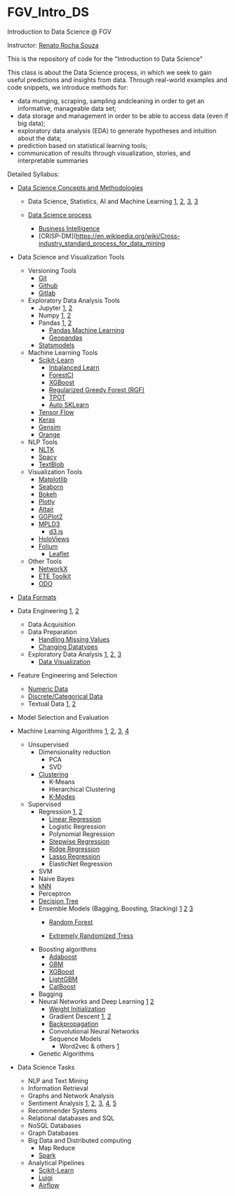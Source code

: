 # FGV_Intro_DS
Introduction to Data Science @ FGV

Instructor: [Renato Rocha Souza](http://emap.fgv.br/corpo-docente/renato-rocha-souza)

This is the repository of code for the "Introduction to Data Science"

This class is about the Data Science process, in which we seek to gain useful predictions and insights from data. 
Through real-world examples and code snippets, we introduce methods for:

+ data munging, scraping, sampling andcleaning in order to get an informative, manageable data set;
+ data storage and management in order to be able to access data (even if big data);
+ exploratory data analysis (EDA) to generate hypotheses and intuition about the data;
+ prediction based on statistical learning tools;
+ communication of results through visualization, stories, and interpretable summaries

Detailed Syllabus:

+ [Data Science Concepts and Methodologies](https://docs.google.com/presentation/d/1ysQroWAcUJBizt00v7q-Ss1lalJlojZBlRInLQTDJV8/edit?usp=sharing)
  + Data Science, Statistics, AI and Machine Learning [1](https://www.datasciencecentral.com/profiles/blogs/difference-between-machine-learning-data-science-ai-deep-learning), [2](https://towardsdatascience.com/introduction-to-statistics-e9d72d818745), [3](http://proquest.safaribooksonline.com/book/databases/9781449363871), [3](http://cs109.github.io/2015/index.html)
  
  + [Data Science process](https://www.amazon.com/Applied-Predictive-Analytics-Principles-Professional/dp/1118727967)
    + [Business Intelligence](https://en.wikipedia.org/wiki/Business_intelligence)
    + [CRISP-DM](https://en.wikipedia.org/wiki/Cross-industry_standard_process_for_data_mining
+ Data Science and Visualization Tools
  + Versioning Tools
    + [Git](https://git-scm.com/book/en/v2)
    + [Github](https://guides.github.com/)
    + [Gitlab](https://about.gitlab.com/)
  + Exploratory Data Analysis Tools
    + Jupyter [1](http://jupyter.org/), [2](https://github.com/jupyterlab/jupyterlab)
    + Numpy [1](https://docs.scipy.org/doc/numpy-dev/user/quickstart.html), [2](https://www.datacamp.com/community/tutorials/python-numpy-tutorial)
    + Pandas [1](http://proquest.safaribooksonline.com/9781449323592), [2](http://pandas.pydata.org/pandas-docs/stable/)
      + [Pandas Machine Learning](http://pandas-ml.readthedocs.io/en/stable/)
      + [Geopandas](http://geopandas.org/)
    + [Statsmodels](http://www.statsmodels.org/stable/index.html)
  + Machine Learning Tools
    + [Scikit-Learn](http://scikit-learn.org/stable/)
        + [Inbalanced Learn](http://contrib.scikit-learn.org/imbalanced-learn/stable/#)
        + [ForestCI](https://github.com/scikit-learn-contrib/forest-confidence-interval)
        + [XGBoost](https://github.com/dmlc/xgboost)
        + [Regularized Greedy Forest (RGF)](https://github.com/fukatani/rgf_python)
        + [TPOT](https://github.com/EpistasisLab/tpot)
        + [Auto SKLearn](https://github.com/automl/auto-sklearn)
    + [Tensor Flow](https://www.tensorflow.org/)
    + [Keras](https://keras.io/)
    + [Gensim](https://radimrehurek.com/gensim/)  
    + [Orange](https://orange.biolab.si/)
  + NLP Tools
    + [NLTK](https://www.nltk.org/)
    + [Spacy](https://spacy.io/)
    + [TextBlob](http://textblob.readthedocs.io/en/dev/)  
  + Visualization Tools
    + [Matplotlib](https://matplotlib.org/)
    + [Seaborn](https://seaborn.pydata.org/)
    + [Bokeh](https://bokeh.pydata.org/en/latest/)
    + [Plotly](https://plot.ly/)
    + [Altair](https://altair-viz.github.io/)
    + [GGPlot2](http://ggplot.yhathq.com/)
    + [MPLD3](http://mpld3.github.io/)
      + [d3.js](https://d3js.org/)
    + [HoloViews](http://holoviews.org/)
    + [Folium](http://python-visualization.github.io/folium/)
      + [Leaflet](http://leafletjs.com/)
  + Other Tools   
    + [NetworkX](https://networkx.github.io/)
    + [ETE Toolkit](http://etetoolkit.org/)
    + [ODO](https://odo.readthedocs.io/en/latest/)

+ [Data Formats](https://en.wikipedia.org/wiki/Comparison_of_data_serialization_formats)
+ Data Engineering [1](https://medium.freecodecamp.org/the-rise-of-the-data-engineer-91be18f1e603), [2](https://medium.com/@rchang/a-beginners-guide-to-data-engineering-part-i-4227c5c457d7)
  + Data Acquisition
  + Data Preparation
    + [Handling Missing Values](http://www.ritchieng.com/pandas-handling-missing-values/)
    + [Changing Datatypes](http://www.ritchieng.com/pandas-changing-datatype/)
  + Exploratory Data Analysis [1](http://greenteapress.com/thinkstats2/html/index.html), [2](http://people.duke.edu/~ccc14/sta-663-2017/#), [3](oreilly.com/catalog/9780596802363/)
    + [Data Visualization](https://towardsdatascience.com/5-quick-and-easy-data-visualizations-in-python-with-code-a2284bae952f)
+ Feature Engineering and Selection
  + [Numeric Data](https://towardsdatascience.com/understanding-feature-engineering-part-1-continuous-numeric-data-da4e47099a7b)
  + [Discrete/Categorical Data](https://towardsdatascience.com/understanding-feature-engineering-part-2-categorical-data-f54324193e63)
  + Textual Data [1](https://towardsdatascience.com/understanding-feature-engineering-part-3-traditional-methods-for-text-data-f6f7d70acd41), [2](https://towardsdatascience.com/understanding-feature-engineering-part-4-deep-learning-methods-for-text-data-96c44370bbfa)
+ Model Selection and Evaluation
+ Machine Learning Algorithms [1](http://cdn.intechopen.com/pdfs-wm/10694.pdf), [2](https://machinelearningmastery.com/a-tour-of-machine-learning-algorithms/), [3](https://towardsdatascience.com/a-tour-of-the-top-10-algorithms-for-machine-learning-newbies-dde4edffae11), [4](https://www.analyticsvidhya.com/blog/2017/09/common-machine-learning-algorithms/)
  + Unsupervised
    + Dimensionality reduction
      + PCA
      + SVD
    + [Clustering](https://dataaspirant.com/2016/09/24/classification-clustering-alogrithms/)
      + K-Means
      + Hierarchical Clustering
      + [K-Modes](https://github.com/nicodv/kmodes)
  + Supervised
    + Regression [1](https://towardsdatascience.com/5-types-of-regression-and-their-properties-c5e1fa12d55e), [2](https://www.analyticsvidhya.com/blog/2015/08/comprehensive-guide-regression/)
      + [Linear Regression](https://www.analyticsvidhya.com/blog/2017/06/a-comprehensive-guide-for-linear-ridge-and-lasso-regression/)
      + Logistic Regression
      + Polynomial Regression
      + [Stepwise Regression](https://planspace.org/20150423-forward_selection_with_statsmodels/)
      + [Ridge Regression](https://www.analyticsvidhya.com/blog/2017/06/a-comprehensive-guide-for-linear-ridge-and-lasso-regression/)
      + [Lasso Regression](https://www.analyticsvidhya.com/blog/2017/06/a-comprehensive-guide-for-linear-ridge-and-lasso-regression/)
      + ElasticNet Regression
    + SVM
    + Naive Bayes
    + [kNN](http://stackabuse.com/k-nearest-neighbors-algorithm-in-python-and-scikit-learn/)
    + Perceptron
    + [Decision Tree](https://www.analyticsvidhya.com/blog/2016/04/complete-tutorial-tree-based-modeling-scratch-in-python/)
    + Ensemble Models (Bagging, Boosting, Stacking) [1](https://machinelearningmastery.com/bagging-and-random-forest-ensemble-algorithms-for-machine-learning/) [2](https://www.analyticsvidhya.com/blog/2015/08/introduction-ensemble-learning/) [3](https://www.analyticsvidhya.com/blog/2015/09/questions-ensemble-modeling/)
      + [Random Forest](https://www.analyticsvidhya.com/blog/2014/06/introduction-random-forest-simplified/)
      
      + [Extremely Randomized Tress](https://orbi.uliege.be/bitstream/2268/9357/1/geurts-mlj-advance.pdf) 
    + Boosting algorithms
      + [Adaboost](https://towardsdatascience.com/boosting-algorithm-adaboost-b6737a9ee60c)
      + [GBM](https://towardsdatascience.com/boosting-algorithm-gbm-97737c63daa3)
      + [XGBoost](https://towardsdatascience.com/boosting-algorithm-xgboost-4d9ec0207d)
      + [LightGBM](https://towardsdatascience.com/a-case-for-lightgbm-2d05a53c589c)
      + [CatBoost](https://towardsdatascience.com/catboost-vs-light-gbm-vs-xgboost-5f93620723db)
    + Bagging
    + Neural Networks and Deep Learning [1](https://www.youtube.com/watch?v=aircAruvnKk&t=0s&index=1&list=PLZHQObOWTQDNU6R1_67000Dx_ZCJB-3pi) [2](https://towardsdatascience.com/a-weird-introduction-to-deep-learning-7828803693b0)
      + [Weight Initialization](https://towardsdatascience.com/deep-learning-best-practices-1-weight-initialization-14e5c0295b94)
      + Gradient Descent [1](https://www.youtube.com/watch?v=IHZwWFHWa-w&t=0s&index=2&list=PLZHQObOWTQDNU6R1_67000Dx_ZCJB-3pi), [2](https://towardsdatascience.com/gradient-descent-algorithm-and-its-variants-10f652806a3)
      + [Backpropagation](https://www.youtube.com/watch?v=Ilg3gGewQ5U&t=0s&index=3&list=PLZHQObOWTQDNU6R1_67000Dx_ZCJB-3pi)
      + Convolutional Neural Networks
      + Sequence Models
        + Word2vec & others [1](http://www.nilc.icmc.usp.br/nilc/index.php/repositorio-de-word-embeddings-do-nilc)
    + Genetic Algorithms

+ Data Science Tasks
  + NLP and Text Mining
  + Information Retrieval
  + Graphs and Network Analysis
  + Sentiment Analysis [1](https://towardsdatascience.com/another-twitter-sentiment-analysis-bb5b01ebad90), [2](https://towardsdatascience.com/another-twitter-sentiment-analysis-with-python-part-2-333514854913), [3](https://towardsdatascience.com/another-twitter-sentiment-analysis-with-python-part-3-zipfs-law-data-visualisation-fc9eadda71e7), [4](https://towardsdatascience.com/another-twitter-sentiment-analysis-with-python-part-4-count-vectorizer-b3f4944e51b5), [5](https://towardsdatascience.com/another-twitter-sentiment-analysis-with-python-part-5-50b4e87d9bdd)
  + Recommender Systems
  + Relational databases and SQL
  + NoSQL Databases
  + Graph Databases
  + Big Data and Distributed computing
    + Map Reduce
    + [Spark](https://towardsdatascience.com/deploy-a-python-model-more-efficiently-over-spark-497fc03e0a8d)
  + Analytical Pipelines
    + [Scikit-Learn](http://scikit-learn.org/stable/modules/generated/sklearn.pipeline.Pipeline.html)
    + [Luigi](https://github.com/spotify/luigi)
    + [Airflow](https://airflow.apache.org/)
